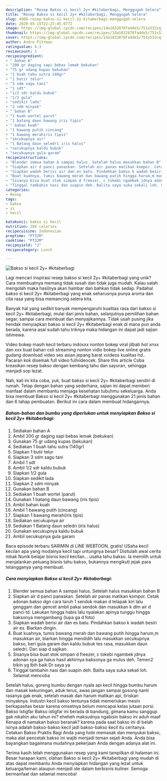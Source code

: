 ```yaml
---
description: "Resep Bakso si kecil 2y+ #kitaberbagi, Menggugah Selera"
title: "Resep Bakso si kecil 2y+ #kitaberbagi, Menggugah Selera"
slug: 4808-resep-bakso-si-kecil-2y-kitaberbagi-menggugah-selera
date: 2020-05-15T22:27:45.077Z
image: https://img-global.cpcdn.com/recipes/1da1832878fa4de5/751x532cq70/bakso-si-kecil-2y-kitaberbagi-foto-resep-utama.jpg
thumbnail: https://img-global.cpcdn.com/recipes/1da1832878fa4de5/751x532cq70/bakso-si-kecil-2y-kitaberbagi-foto-resep-utama.jpg
cover: https://img-global.cpcdn.com/recipes/1da1832878fa4de5/751x532cq70/bakso-si-kecil-2y-kitaberbagi-foto-resep-utama.jpg
author: Andre Pittman
ratingvalue: 4.3
reviewcount: 3
recipeingredient:
- " bahan A"
- "200 gr daging sapi bebas lemak bekukan"
- "75 gr udang kupas bekukan"
- "1 buah tahu sutra 140gr"
- "1 butir telur"
- "3 sdm sagu tani"
- "1 sdt"
- "1/2 sdr kaldu bubuk"
- "1/2 gula"
- "sedikit lada"
- "2 sdm minyak"
- " bahan B"
- "1 buah wortel parut"
- "1 batang daun bawang iris tipis"
- " bahan kuah"
- "1 bawang putih cincang"
- "1 bawang merahiris tipis"
- "secukupnya air"
- "1 Batang daun seledri iris halus"
- "secukupnya kaldu bubuk"
- "secukupnya gula garam"
recipeinstructions:
- "Blender semua bahan A sampai halus. Setelah halus masukkan bahan B"
- "Siapkan air d panci panaskan. Setelah air panas matikan kompor. Cetak adonan bakso dgn cara taruh 1 sendok makan d telapak kiri lalu genggam dan gencet ambil pakai sendok dan masukkan k dlm air d panci td. Lakukan hingga habis lalu nyalakan apinya tunggu hingga baksonya mengambang (lupa ga d foto)"
- "Siapkan wadah berisi air dan es batu. Pindahkan bakso k wadah besiri air es. Biarkan dingin."
- "Buat kuahnya, tumis bawang merah dan bawang putih hingga harum,m masukkan air, biarkan hingga mendidih lalu masukkan secukupnya bakso, beri gula garam dan kaldu bubuk tes rasa, masukkan daun seledri. Dan siap d sajikan."
- "Sisanya bisa buat stok simpan d freezer, c tokebi ngambek jdnya adonan sya ga halus hasil akhirnya baksonya ga mulus deh. Temen2 bikin yg lbih baik Dr saya ya"
- "Tinggal tambahin nasi dan suapin deh. Balita saya suka sekali loh. Selamat mencoba"
categories:
- Resep
tags:
- bakso
- si
- kecil

katakunci: bakso si kecil 
nutrition: 284 calories
recipecuisine: Indonesian
preptime: "PT32M"
cooktime: "PT32M"
recipeyield: "2"
recipecategory: Lunch

---
```



![Bakso si kecil 2y+ #kitaberbagi](https://img-global.cpcdn.com/recipes/1da1832878fa4de5/751x532cq70/bakso-si-kecil-2y-kitaberbagi-foto-resep-utama.jpg)

Lagi mencari inspirasi resep bakso si kecil 2y+ #kitaberbagi yang unik? Cara membuatnya memang tidak susah dan tidak juga mudah. Kalau salah mengolah maka hasilnya akan hambar dan bahkan tidak sedap. Padahal bakso si kecil 2y+ #kitaberbagi yang enak seharusnya punya aroma dan cita rasa yang bisa memancing selera kita.

Banyak hal yang sedikit banyak mempengaruhi kualitas rasa dari bakso si kecil 2y+ #kitaberbagi, mulai dari jenis bahan, selanjutnya pemilihan bahan segar, sampai cara membuat dan menyajikannya. Tidak usah pusing jika hendak menyiapkan bakso si kecil 2y+ #kitaberbagi enak di mana pun anda berada, karena asal sudah tahu triknya maka hidangan ini dapat jadi sajian istimewa.

Video bokep masih kecil terbaru indoxxx nonton bokep viral jilbab hot xnxx dan xxx buat bahan coli streaming nonton vidio bokep live online gratis gudang download video sex asian jepang barat xvideos kualitas hd.. Pacaran kok disemak full video fullvideocek. Share this article  Coba kreasikan resep bakso dengan kembang tahu dan sayuran, sehingga menjadi sop lezat.


Nah, kali ini kita coba, yuk, buat bakso si kecil 2y+ #kitaberbagi sendiri di rumah. Tetap dengan bahan yang sederhana, sajian ini dapat memberi manfaat dalam membantu menjaga kesehatan tubuhmu sekeluarga. Anda bisa membuat Bakso si kecil 2y+ #kitaberbagi menggunakan 21 jenis bahan dan 6 tahap pembuatan. Berikut ini cara dalam membuat hidangannya.

<!--inarticleads1-->

##### Bahan-bahan dan bumbu yang diperlukan untuk menyiapkan Bakso si kecil 2y+ #kitaberbagi:

1. Sediakan  bahan A
1. Ambil 200 gr daging sapi bebas lemak (bekukan)
1. Gunakan 75 gr udang kupas (bekukan)
1. Sediakan 1 buah tahu sutra (140gr)
1. Siapkan 1 butir telur
1. Siapkan 3 sdm sagu tani
1. Ambil 1 sdt
1. Ambil 1/2 sdr kaldu bubuk
1. Siapkan 1/2 gula
1. Siapkan sedikit lada
1. Siapkan 2 sdm minyak
1. Gunakan  bahan B
1. Sediakan 1 buah wortel (parut)
1. Gunakan 1 batang daun bawang (iris tipis)
1. Ambil  bahan kuah
1. Ambil 1 bawang putih (cincang)
1. Siapkan 1 bawang merah(iris tipis)
1. Sediakan secukupnya air
1. Sediakan 1 Batang daun seledri (iris halus)
1. Gunakan secukupnya kaldu bubuk
1. Ambil secukupnya gula garam


Baca episode terbaru SARIMIN di LINE WEBTOON, gratis! USaha kecil kecilan apa yang modalnya kecil tapi untungnya besar? Disitulah awal cerita mbak Nunik belajar bisnis kecil kecilan… usaha tahu bakso. Ia memilih untuk menjalankan peluang bisnis tahu bakso, bukannya mengikuti jejak para tetangganya yang membuat. 

<!--inarticleads2-->

##### Cara menyiapkan Bakso si kecil 2y+ #kitaberbagi:

1. Blender semua bahan A sampai halus. Setelah halus masukkan bahan B
1. Siapkan air d panci panaskan. Setelah air panas matikan kompor. Cetak adonan bakso dgn cara taruh 1 sendok makan d telapak kiri lalu genggam dan gencet ambil pakai sendok dan masukkan k dlm air d panci td. Lakukan hingga habis lalu nyalakan apinya tunggu hingga baksonya mengambang (lupa ga d foto)
1. Siapkan wadah berisi air dan es batu. Pindahkan bakso k wadah besiri air es. Biarkan dingin.
1. Buat kuahnya, tumis bawang merah dan bawang putih hingga harum,m masukkan air, biarkan hingga mendidih lalu masukkan secukupnya bakso, beri gula garam dan kaldu bubuk tes rasa, masukkan daun seledri. Dan siap d sajikan.
1. Sisanya bisa buat stok simpan d freezer, c tokebi ngambek jdnya adonan sya ga halus hasil akhirnya baksonya ga mulus deh. Temen2 bikin yg lbih baik Dr saya ya
1. Tinggal tambahin nasi dan suapin deh. Balita saya suka sekali loh. Selamat mencoba


Setelah halus, goreng bumbu dengan nyala api kecil hingga bumbu harum dan masak kekuningan, aduk terus, awas jangan sampai gosong nanti rasanya gak enak, setelah masak dan harum matikan api, tiriskan minyaknya. Industri kecil bakso tentunya tidak memerlukan mesin berkapasitas besar karena omsetnya belum mencapai kelas jutaan porsi. Bakso Istigfar Bakso istigfar ini berada di bandung, gimana kamu sanggup gak nikahin aku tahun ini? eheheh maksudnya ngabisin bakso ini aduh maaf Kenapa di namakan bakso beranak? karena pada saat bakso ini di belah isinya adalah bakso-bakso kecil jadi bakso-bakso kecil itu ceritanya. Cetakan Bakso Praktis Bagi Anda yang hobi memasak dan menyukai bakso, maka alat pencetak bakso ini wajib menjadi teman sejati Anda. Anda bisa bayangkan bagaimana mudahnya pekerjaan Anda dengan adanya alat ini. 

Terima kasih telah menggunakan resep yang kami tampilkan di halaman ini. Besar harapan kami, olahan Bakso si kecil 2y+ #kitaberbagi yang mudah di atas dapat membantu Anda menyiapkan hidangan yang lezat untuk keluarga/teman ataupun menjadi ide dalam berbisnis kuliner. Semoga bermanfaat dan selamat mencoba!

